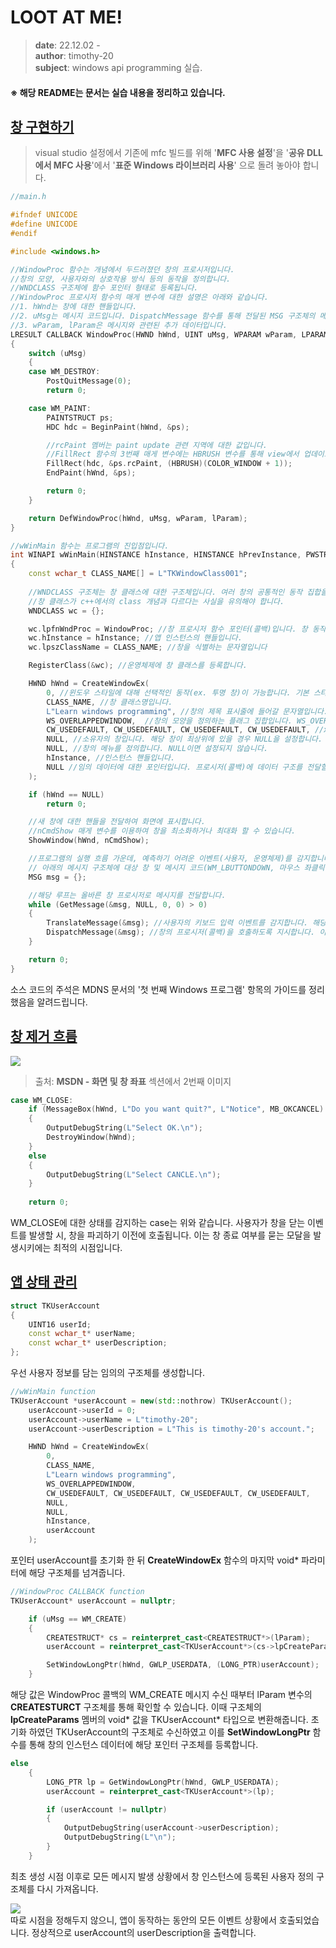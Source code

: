 # LOOT AT ME!

> **date**: 22.12.02 - <br>
> **author**: timothy-20 <br>
> **subject**: windows api programming 실습.

#### ※ 해당 README는 문서는 실습 내용을 정리하고 있습니다.

[창 구현하기](https://learn.microsoft.com/ko-kr/windows/win32/learnwin32/your-first-windows-program)
---

> visual studio 설정에서 기존에 mfc 빌드를 위해 '**MFC 사용 설정**'을
> '**공유 DLL에서 MFC 사용**'에서 '**표준 Windows 라이브러리 사용**' 으로 돌려 놓아야 합니다.

```c++
//main.h

#ifndef UNICODE
#define UNICODE
#endif

#include <windows.h>

//WindowProc 함수는 개념에서 두드러졌던 창의 프로시저입니다.
//창의 모양, 사용자와의 상호작용 방식 등의 동작을 정의합니다.
//WNDCLASS 구조체에 함수 포인터 형태로 등록됩니다.
//WindowProc 프로시저 함수의 매게 변수에 대한 설명은 아래와 같습니다.
//1. hWnd는 창에 대한 핸들입니다.
//2. uMsg는 메시지 코드입니다. DispatchMessage 함수를 통해 전달된 MSG 구조체의 메시지 코드가 맞습니다.
//3. wParam, lParam은 메시지와 관련된 추가 데이터입니다.
LRESULT CALLBACK WindowProc(HWND hWnd, UINT uMsg, WPARAM wParam, LPARAM lParam) //CALLBACK은 함수에 대한 호출 규칙입니다.
{
	switch (uMsg)
	{
	case WM_DESTROY:
		PostQuitMessage(0);
		return 0;

	case WM_PAINT:
		PAINTSTRUCT ps;
		HDC hdc = BeginPaint(hWnd, &ps);

        //rcPaint 멤버는 paint update 관련 지역에 대한 값입니다.
        //FillRect 함수의 3번째 매게 변수에는 HBRUSH 변수를 통해 view에서 업데이트 될 색상을 지정합니다.
		FillRect(hdc, &ps.rcPaint, (HBRUSH)(COLOR_WINDOW + 1));
		EndPaint(hWnd, &ps);

		return 0;
	}

	return DefWindowProc(hWnd, uMsg, wParam, lParam);
}

//wWinMain 함수는 프로그램의 진입점입니다.
int WINAPI wWinMain(HINSTANCE hInstance, HINSTANCE hPrevInstance, PWSTR pCmdLine, int nCmdShow)
{
	const wchar_t CLASS_NAME[] = L"TKWindowClass001";
    
    //WNDCLASS 구조체는 창 클래스에 대한 구조체입니다. 여러 창의 공통적인 동작 집합을 정의합니다.
    //창 클래스가 c++에서의 class 개념과 다르다는 사실을 유의해야 합니다.
	WNDCLASS wc = {};

	wc.lpfnWndProc = WindowProc; //창 프로시저 함수 포인터(콜백)입니다. 창 동작의 대부분을 정의합니다.
	wc.hInstance = hInstance; //앱 인스턴스의 핸들입니다.
	wc.lpszClassName = CLASS_NAME; //창을 식별하는 문자열입니다

	RegisterClass(&wc); //운영체제에 창 클래스를 등록합니다.

	HWND hWnd = CreateWindowEx(
		0, //윈도우 스타일에 대해 선택적인 동작(ex. 투명 창)이 가능합니다. 기본 스타일은 0을 설정합니다.
		CLASS_NAME, //창 클래스명입니다.
		L"Learn windows programming", //창의 제목 표시줄에 들어갈 문자열입니다.
		WS_OVERLAPPEDWINDOW,  //창의 모양을 정의하는 플래그 집합입니다. WS_OVERLAPPEDWINDOW는 모든 창의 일반적인 스타일이 전부 정의되어 있습니다.
		CW_USEDEFAULT, CW_USEDEFAULT, CW_USEDEFAULT, CW_USEDEFAULT, //x, y, cx, cy, 위치 및 크기에 대한 정의입니다.
		NULL, //소유자의 창입니다. 해당 창이 최상위에 있을 경우 NULL을 설정합니다.
		NULL, //창의 메뉴를 정의합니다. NULL이면 설정되지 않습니다.
		hInstance, //인스턴스 핸들입니다.
		NULL //임의 데이터에 대한 포인터입니다. 프로시저(콜백)에 데이터 구조를 전달할 수 있습니다.
	);

	if (hWnd == NULL) 
		return 0;

    //새 창에 대한 핸들을 전달하여 화면에 표시합니다.
    //nCmdShow 매게 변수를 이용하여 창을 최소화하거나 최대화 할 수 있습니다.
	ShowWindow(hWnd, nCmdShow);

    //프로그램의 실행 흐름 가운데, 예측하기 어려운 이벤트(사용자, 운영체제)를 감지합니다.
    // 아래의 메시지 구조체에 대상 창 및 메시지 코드(WM_LBUTTONDOWN, 마우스 좌클릭에 대한 코드)가 포함됩니다.
	MSG msg = {};

    //해당 루프는 올바른 창 프로시저로 메시지를 전달합니다.
	while (GetMessage(&msg, NULL, 0, 0) > 0)
	{
		TranslateMessage(&msg); //사용자의 키보드 입력 이벤트를 감지합니다. 해당 함수는 DispatchMessage보다 먼저 발생해야 합니다.
		DispatchMessage(&msg); //창의 프로시저(콜백)을 호출하도록 지시합니다. 이때 GetMessage 통해 받았던(msg 구조체에 담긴) 이벤트를 프로시저에 전달합니다.
	}

	return 0;
}
```

소스 코드의 주석은 MDNS 문서의 '첫 번째 Windows 프로그램' 항목의 가이드를 정리했음을 알려드립니다.

[창 제거 흐름](https://learn.microsoft.com/ko-kr/windows/win32/learnwin32/closing-the-window)
---

<img src="public/window-close-flow.png">

> 출처: **MSDN - 화면 및 창 좌표** 섹션에서 2번째 이미지 

```c++
case WM_CLOSE:
    if (MessageBox(hWnd, L"Do you want quit?", L"Notice", MB_OKCANCEL) == IDOK)
    {
        OutputDebugString(L"Select OK.\n");
        DestroyWindow(hWnd);
    }
    else
    {
        OutputDebugString(L"Select CANCLE.\n");
    }
			
    return 0;
```
WM_CLOSE에 대한 상태를 감지하는 case는 위와 같습니다.
사용자가 창을 닫는 이벤트를 발생할 시, 창을 파괴하기 이전에 호출됩니다. 이는 창 종료 여부를 묻는 모달을 발생시키에는 최적의 시점입니다.

[앱 상태 관리](https://learn.microsoft.com/ko-kr/windows/win32/learnwin32/managing-application-state-)
---

```c++
struct TKUserAccount
{
	UINT16 userId;
	const wchar_t* userName;
	const wchar_t* userDescription;
};
```

우선 사용자 정보를 담는 임의의 구조체를 생성합니다.

```c++
//wWinMain function
TKUserAccount *userAccount = new(std::nothrow) TKUserAccount();
	userAccount->userId = 0;
	userAccount->userName = L"timothy-20";
	userAccount->userDescription = L"This is timothy-20's account.";

	HWND hWnd = CreateWindowEx(
		0,
		CLASS_NAME,
		L"Learn windows programming",
		WS_OVERLAPPEDWINDOW,
		CW_USEDEFAULT, CW_USEDEFAULT, CW_USEDEFAULT, CW_USEDEFAULT,
		NULL,
		NULL,
		hInstance,
		userAccount
	);
```

포인터 userAccount를 초기화 한 뒤 **CreateWindowEx** 함수의 마지막 void* 파라미터에 해당 구조체를 넘겨줍니다.

```c++
//WindowProc CALLBACK function
TKUserAccount* userAccount = nullptr;

	if (uMsg == WM_CREATE)
	{
		CREATESTRUCT* cs = reinterpret_cast<CREATESTRUCT*>(lParam);
		userAccount = reinterpret_cast<TKUserAccount*>(cs->lpCreateParams);

		SetWindowLongPtr(hWnd, GWLP_USERDATA, (LONG_PTR)userAccount);
	}
```

해당 값은 WindowProc 콜백의 WM_CREATE 메시지 수신 때부터 lParam 변수의 **CREATESTURCT** 구조체를 통해 확인할 수 있습니다. 
이때 구조체의 **lpCreateParams** 멤버의 void* 값을 TKUserAccount* 타입으로 변환해줍니다.
초기화 하였던 TKUserAccount의 구조체로 수신하였고 이를 **SetWindowLongPtr** 함수를 통해 창의 인스턴스 데이터에 해당 포인터 구조체를 등록합니다.

```c++
else 
	{
		LONG_PTR lp = GetWindowLongPtr(hWnd, GWLP_USERDATA);
		userAccount = reinterpret_cast<TKUserAccount*>(lp);

		if (userAccount != nullptr)
		{
			OutputDebugString(userAccount->userDescription);
			OutputDebugString(L"\n");
		}
	}
```
최초 생성 시점 이후로 모든 메시지 발생 상황에서 창 인스턴스에 등록된 사용자 정의 구조체를 다시 가져옵니다.

<img src="public/result-screenshot/22_12_02_/debug-result-221202-01.PNG"><br>
따로 시점을 정해두지 않으니, 앱이 동작하는 동안의 모든 이벤트 상황에서 호출되었습니다. 정상적으로 userAccount의 userDescription을 출력합니다.
